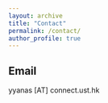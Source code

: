 ```yaml
---
layout: archive
title: "Contact"
permalink: /contact/
author_profile: true
---
```

## Email
yyanas [AT] connect.ust.hk
